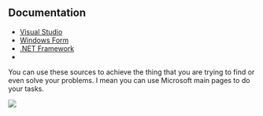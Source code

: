 
## Documentation ###
* [Visual Studio](https://flutter.dev/get-started/](https://learn.microsoft.com/en-us/visualstudio/install/install-visual-studio?view=vs-2022))
* [Windows Form](https://flutter.dev/get-started/](https://learn.microsoft.com/en-us/dotnet/desktop/winforms/overview/?view=netdesktop-6.0))
* [.NET Framework](https://flutter.dev/get-started/](https://learn.microsoft.com/en-us/dotnet/desktop/winforms/overview/?view=netdesktop-6.0))
* 
You can use these sources to achieve the thing that you are trying to find or even solve your problems. I mean you can use Microsoft main pages to do your tasks.

<img src="https://github.com/DarkCloud9000/Multifunction/blob/master/Picture/Poster.PNG">
